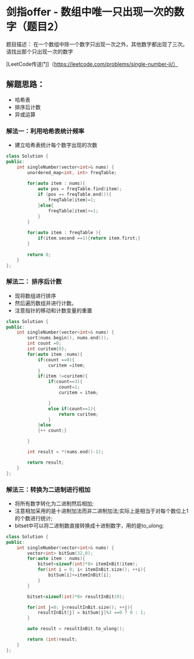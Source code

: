 # 剑指offer - 数组中唯一只出现一次的数字（题目2）
题目描述： 在一个数组中除一个数字只出现一次之外，其他数字都出现了三次。
请找出那个只出现一次的数字

[LeetCode传送门]（https://leetcode.com/problems/single-number-ii/）

## 解题思路：
- 哈希表
- 排序后计数
- 异或运算


### 解法一：利用哈希表统计频率
- 建立哈希表统计每个数字出现的次数

```c++
class Solution {
public:
    int singleNumber(vector<int>& nums) {
        unordered_map<int, int> freqTable;
        
        for(auto item : nums){
            auto pos = freqTable.find(item);
            if (pos == freqTable.end()){
                freqTable[item]=1;
            }else{
                freqTable[item]+=1;
            }
        }
        
        for(auto item : freqTable ){
            if(item.second ==1){return item.first;}
        }
        
        return 0;
    }
};
```

### 解法二： 排序后计数
- 现将数组进行排序
- 然后遍历数组并进行计数。
- 注意指针的移动和计数变量的重置

```c++
class Solution {
public:
    int singleNumber(vector<int>& nums) {
        sort(nums.begin(), nums.end());
        int count =0;
        int curitem{0};
        for(auto item :nums){
            if(count ==0){
                curitem =item;
            }
            if(item !=curitem){
                if(count==3){
                    count=1;
                    curitem = item;

                }
                else if(count==1){
                    return curitem;
                }
            }else
            {++ count;}

        }

        int result = *(nums.end()-1);

        return result;
    }
};
```

### 解法三：转换为二进制进行相加
- 将所有数字转化为二进制然后相加;
- 注意相加采用的是十进制加法而非二进制加法;实际上是相当于对每个数位上1的个数进行统计;
- bitset中可以将二进制数直接转换成十进制数字，用的是to_ulong;

```c++
class Solution {
public:
    int singleNumber(vector<int>& nums) {
        vector<int> bitSum(32,0);
        for(auto item : nums){
            bitset<sizeof(int)*8> itemInBit(item);
            for(int i = 0; i< itemInBit.size(); ++i){
                bitSum[i]+=itemInBit[i];
            }
        }

        bitset<sizeof(int)*8> resultInBit(0);

        for(int j=0; j<resultInBit.size(); ++j){
            resultInBit[j] = bitSum[j]%3 ==0 ? 0 : 1;
        }

        auto result = resultInBit.to_ulong();

        return (int)result;
    }
};
```
